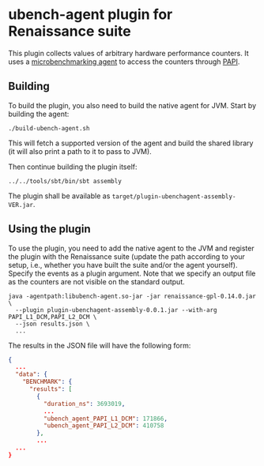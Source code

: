 # ubench-agent plugin for Renaissance suite

This plugin collects values of arbitrary hardware performance counters.
It uses a [microbenchmarking agent](https://github.com/d-iii-s/java-ubench-agent)
to access the counters through [PAPI](https://icl.utk.edu/papi/).

## Building

To build the plugin, you also need to build the native agent for JVM.
Start by building the agent:

```shell
./build-ubench-agent.sh
```

This will fetch a supported version of the agent and build the shared
library (it will also print a path to it to pass to JVM).

Then continue building the plugin itself:

```shell
../../tools/sbt/bin/sbt assembly
```

The plugin shall be available as `target/plugin-ubenchagent-assembly-VER.jar`.

## Using the plugin

To use the plugin, you need to add the native agent to the JVM and register
the plugin with the Renaissance suite (update the path according to your setup,
i.e., whether you have built the suite and/or the agent yourself).
Specify the events as a plugin argument.
Note that we specify an output file as the counters are not visible on the
standard output.

```shell
java -agentpath:libubench-agent.so-jar -jar renaissance-gpl-0.14.0.jar \
  --plugin plugin-ubenchagent-assembly-0.0.1.jar --with-arg PAPI_L1_DCM,PAPI_L2_DCM \
  --json results.json \
  ...
```

The results in the JSON file will have the following form:

```json
{
  ...
  "data": {
    "BENCHMARK": {
      "results": [
        {
          "duration_ns": 3693019,
          ...
          "ubench_agent_PAPI_L1_DCM": 171866,
          "ubench_agent_PAPI_L2_DCM": 410758
        },
        ...
  ...
}
```
